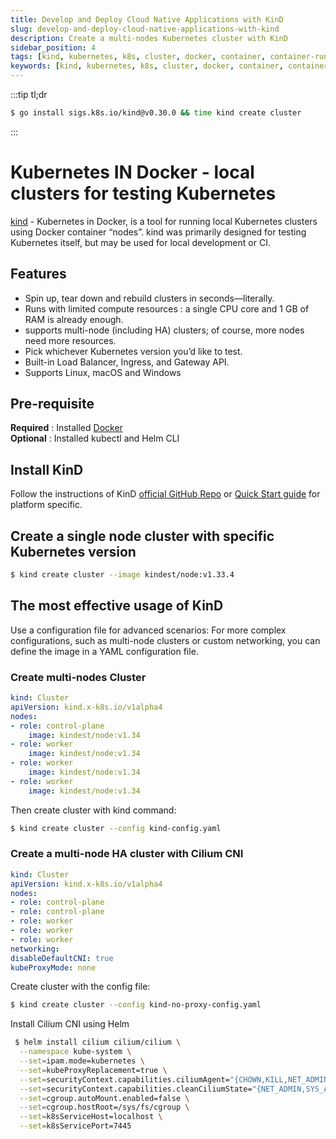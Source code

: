 ```yaml
---
title: Develop and Deploy Cloud Native Applications with KinD
slug: develop-and-deploy-cloud-native-applications-with-kind
description: Create a multi-nodes Kubernetes cluster with KinD
sidebar_position: 4
tags: [kind, kubernetes, k8s, cluster, docker, container, container-runtime, cloud-native, application, cncf, development, paas]
keywords: [kind, kubernetes, k8s, cluster, docker, container, container-runtime, cloud-native, application, cncf, development, paas]
---
```

:::tip tl;dr
```sh
$ go install sigs.k8s.io/kind@v0.30.0 && time kind create cluster
```
:::
# Kubernetes IN Docker - local clusters for testing Kubernetes
[kind](https://kind.sigs.k8s.io/) - Kubernetes in Docker, is a tool for running local Kubernetes clusters using Docker container “nodes”.
kind was primarily designed for testing Kubernetes itself, but may be used for local development or CI.  
## Features
- Spin up, tear down and rebuild clusters in seconds—literally.
- Runs with limited compute resources : a single CPU core and 1 GB of RAM is already enough.
- supports multi-node (including HA) clusters; of course, more nodes need more resources.
- Pick whichever Kubernetes version you’d like to test.
- Built-in Load Balancer, Ingress, and Gateway API.
- Supports Linux, macOS and Windows  
## Pre-requisite
**Required** : Installed [Docker](/blog/docker-quick-install)  
**Optional** : Installed kubectl and Helm CLI

## Install KinD
Follow the instructions of KinD [official GitHub Repo](https://github.com/kubernetes-sigs/kind) or [Quick Start guide](https://kind.sigs.k8s.io/docs/user/quick-start/) for platform specific.

## Create a single node cluster with specific Kubernetes version
```sh
$ kind create cluster --image kindest/node:v1.33.4
```

## The most effective usage of KinD
Use a configuration file for advanced scenarios: For more complex configurations, such as multi-node clusters or custom networking, you can define the image in a YAML configuration file.

### Create multi-nodes Cluster
```yaml title=kind-config.yaml
kind: Cluster
apiVersion: kind.x-k8s.io/v1alpha4
nodes:
- role: control-plane
    image: kindest/node:v1.34
- role: worker
    image: kindest/node:v1.34
- role: worker
    image: kindest/node:v1.34
- role: worker
    image: kindest/node:v1.34
```

Then create cluster with kind command:
```sh
$ kind create cluster --config kind-config.yaml
```

### Create a multi-node HA cluster with Cilium CNI
```yaml title=kind-no-proxy-config.yaml
kind: Cluster
apiVersion: kind.x-k8s.io/v1alpha4
nodes:
- role: control-plane
- role: control-plane
- role: worker
- role: worker
- role: worker
networking:
disableDefaultCNI: true
kubeProxyMode: none
```
Create cluster with the config file:
```sh
$ kind create cluster --config kind-no-proxy-config.yaml
```

Install Cilium CNI using Helm
```sh
 $ helm install cilium cilium/cilium \
  --namespace kube-system \
  --set=ipam.mode=kubernetes \
  --set=kubeProxyReplacement=true \
  --set=securityContext.capabilities.ciliumAgent="{CHOWN,KILL,NET_ADMIN,NET_RAW,IPC_LOCK,SYS_ADMIN,SYS_RESOURCE,DAC_OVERRIDE,FOWNER,SETGID,SETUID}" \
  --set=securityContext.capabilities.cleanCiliumState="{NET_ADMIN,SYS_ADMIN,SYS_RESOURCE}" \
  --set=cgroup.autoMount.enabled=false \
  --set=cgroup.hostRoot=/sys/fs/cgroup \
  --set=k8sServiceHost=localhost \
  --set=k8sServicePort=7445
```